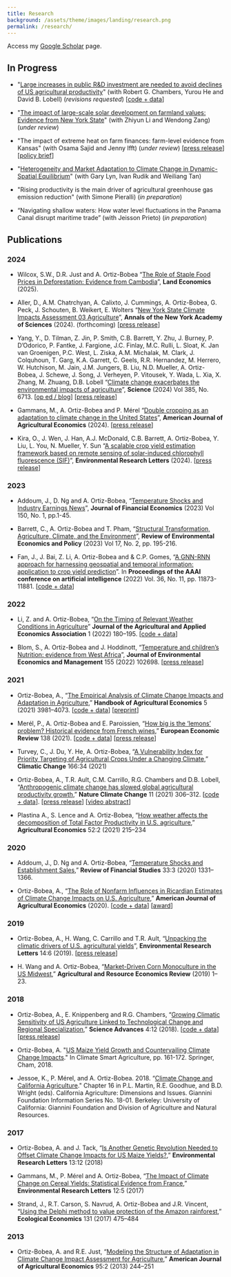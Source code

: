 ```yaml
---
title: Research
background: /assets/theme/images/landing/research.png
permalink: /research/
---
```


Access my [Google Scholar](https://scholar.google.com/citations?user=kEZ0ezkAAAAJ) page.

## In Progress

- "[Large increases in public R&D investment are needed to avoid declines of US agricultural productivity](https://arxiv.org/abs/2405.08159)" (with Robert G. Chambers, Yurou He and David B. Lobell) (*revisions requested*) [[code + data](https://doi.org/10.6077/q59w-tj45)]

- "[The impact of large-scale solar development on farmland values: Evidence from New York State](https://papers.ssrn.com/sol3/papers.cfm?abstract_id=4942012)" (with Zhiyun Li and Wendong Zang) (*under review*)

- "The impact of extreme heat on farm finances: farm-level evidence from Kansas" (with Osama Sajid and Jenny Ifft) (*under review*) [[press release](https://news.cornell.edu/stories/2024/01/report-warmer-planet-will-trigger-increased-farm-losses)] [[policy brief](https://business.edf.org/insights/extreme-heat-financial-farm-kansas/)]

- "[Heterogeneity and Market Adaptation to Climate Change in Dynamic-Spatial Equilibrium](https://osf.io/preprints/socarxiv/usghb)" (with Gary Lyn, Ivan Rudik and Weiliang Tan) 

- "Rising productivity is the main driver of agricultural greenhouse gas emission reduction" (with Simone Pieralli) (*in preparation*)

- “Navigating shallow waters: How water level fluctuations in the Panama Canal disrupt maritime trade” (with Jeisson Prieto) (*in preparation*)


## Publications

### 2024

- Wilcox, S.W., D.R. Just and A. Ortiz-Bobea “[The Role of Staple Food Prices in Deforestation: Evidence from Cambodia](https://doi.org/10.3368/le.101.1.100423-0097R)”, **Land Economics** (2025).

- Aller, D.,  A.M. Chatrchyan, A. Calixto, J. Cummings, A. Ortiz-Bobea, G. Peck, J. Schouten, B. Weikert, E. Wolters “[New York State Climate Impacts Assessment 03 Agriculture](https://nysclimateimpacts.org/wp-content/uploads/2024/02/Assessment-ch3-agriculture-01-31-24.pdf)”, **Annals of the New York Academy of Sciences** (2024). (forthcoming) [[press release](https://news.cornell.edu/stories/2024/02/nys-agricultural-assessment-cultivates-climate-crisis-solutions)]
   
- Yang, Y., D. Tilman, Z. Jin, P. Smith, C.B. Barrett, Y. Zhu, J. Burney, P. D’Odorico, P. Fantke, J. Fargione, J.C. Finlay, M.C. Rulli, L. Sloat, K. Jan van Groenigen, P.C. West, L. Ziska, A.M. Michalak, M. Clark, J. Colquhoun, T. Garg, K.A. Garrett, C. Geels, R.R. Hernandez, M. Herrero, W. Hutchison, M. Jain, J.M. Jungers, B. Liu, N.D. Mueller, A. Ortiz-Bobea, J. Schewe, J. Song, J. Verheyen, P. Vitousek, Y. Wada, L. Xia, X. Zhang, M. Zhuang, D.B. Lobell “[Climate change exacerbates the environmental impacts of agriculture](https://doi.org/10.1126/science.adn3747)”, **Science** (2024) Vol 385, No. 6713. [[op ed / blog](https://voxdev.org/topic/agriculture/feedback-loop-between-climate-change-and-agriculture)] [[press release](https://business.cornell.edu/hub/2024/09/12/climate-change-worsens-agricultures-environmental-impact/)]


- Gammans, M., A. Ortiz-Bobea and P. Mérel “[Double cropping as an adaptation to climate change in the United States](https://doi.org/10.1111/ajae.12491)”, **American Journal of Agricultural Economics** (2024). [[press release](https://www.aaea.org/about-aaea/media--public-relations/press-releases/double-cropping-as-an-adaptation-to-climate-change-in-the-united-states)]

- Kira, O., J. Wen, J. Han, A.J. McDonald, C.B. Barrett, A. Ortiz-Bobea, Y. Liu, L. You, N. Mueller,  Y. Sun “[A scalable crop yield estimation framework based on remote sensing of solar-induced chlorophyll fluorescence (SIF)](https://doi.org/10.1088/1748-9326/ad3142)”, **Environmental Research Letters** (2024). [[press release](https://news.cornell.edu/stories/2024/05/satellite-images-plants-fluorescence-can-predict-crop-yields)]


### 2023

- Addoum, J., D. Ng and A. Ortiz-Bobea, “[Temperature Shocks and Industry Earnings News](https://doi.org/10.1016/j.jfineco.2023.07.002)”, **Journal of Financial Economics** (2023) Vol 150, No. 1, pp.1-45.

- Barrett, C., A. Ortiz-Bobea and T. Pham, “[Structural Transformation, Agriculture, Climate, and the Environment](https://www.journals.uchicago.edu/doi/10.1086/725319)”, **Review of Environmental Economics and Policy** (2023) Vol 17, No. 2, pp. 195-216.

- Fan, J., J. Bai, Z. Li, A. Ortiz-Bobea and & C.P. Gomes, “[A GNN-RNN approach for harnessing geospatial and temporal information: application to crop yield prediction](https://ojs.aaai.org/index.php/AAAI/article/view/21444)”. In **Proceedings of the AAAI conference on artificial intelligence** (2022) Vol. 36, No. 11, pp. 11873-11881. [[code + data](https://github.com/JunwenBai/GNN-RNN)]


### 2022

- Li, Z. and A. Ortiz-Bobea, “[On the Timing of Relevant Weather Conditions in Agriculture]( https://doi.org/10.1002/jaa2.21)” **Journal of the Agricultural and Applied Economics Association** 1 (2022) 180–195. [[code + data](https://archive.ciser.cornell.edu/reproduction-packages/2882)]

- Blom, S., A. Ortiz-Bobea and J. Hoddinott, “[Temperature and children’s Nutrition: evidence from West Africa](https://doi.org/10.1016/j.jeem.2022.102698)”, **Journal of Environmental Economics and Management** 155 (2022) 102698. [[press release](https://news.cornell.edu/stories/2022/07/extreme-heat-exposure-worsens-child-malnutrition)]


### 2021

- Ortiz-Bobea, A., “[The Empirical Analysis of Climate Change Impacts and Adaptation in Agriculture](https://www.sciencedirect.com/science/article/pii/S1574007221000025),” **Handbook of Agricultural Economics** 5 (2021) 3981–4073. [[code + data](https://archive.ciser.cornell.edu/reproduction-packages/2856)] [[preprint](https://arxiv.org/abs/2105.12044)]

- Merél, P., A. Ortiz-Bobea and E. Paroissien, “[How big is the ‘lemons’ problem? Historical evidence from French wines](https://doi.org/10.1016/j.euroecorev.2021.103824),” **European Economic Review** 138 (2021). [[code + data](https://doi.org/10.6077/zqcs-2544)] [[press release](https://news.cornell.edu/stories/2021/07/vive-la-difference-when-lemons-masquerade-plums)]

- Turvey, C., J. Du, Y. He, A. Ortiz-Bobea, “[A Vulnerability Index for Priority Targeting of Agricultural Crops Under a Changing Climate](https://doi.org/10.1007/s10584-021-03135-8),” **Climatic Change** 166:34 (2021)

- Ortiz-Bobea, A., T.R. Ault, C.M. Carrillo, R.G. Chambers and D.B. Lobell, “[Anthropogenic climate change has slowed global agricultural productivity growth](https://doi.org/10.1038/s41558-021-01000-1),” **Nature Climate Change** 11 (2021) 306–312. [[code + data](https://archive.ciser.cornell.edu/reproduction-packages/2840)]. [[press release](https://news.cornell.edu/stories/2021/04/climate-change-has-cost-7-years-ag-productivity-growth)] [[video abstract](https://www.youtube.com/watch?v=zsZ6vHO6xAA)]

- Plastina A., S. Lence and A. Ortiz-Bobea, “[How weather affects the decomposition of Total Factor Productivity in U.S. agriculture](https://doi.org/10.1111/agec.12615),” **Agricultural Economics** 52:2 (2021) 215–234

### 2020

- Addoum, J., D. Ng and A. Ortiz-Bobea, “[Temperature Shocks and Establishment Sales](https://doi.org/10.1093/rfs/hhz126),” **Review of Financial Studies** 33:3 (2020) 1331–1366.

- Ortiz-Bobea, A., “[The Role of Nonfarm Influences in Ricardian Estimates of Climate Change Impacts on U.S. Agriculture](https://doi.org/10.1093/ajae/aaz047),” **American Journal of Agricultural Economics** (2020). [[code + data](https://doi.org/10.6077/2dhd-f934)] [[award](https://www.aaea.org/about-aaea/awards-and-honors/aaea-annual-awards/aaea-annual-award-winners/2021-aaea-award-winners)]

### 2019

- Ortiz-Bobea, A., H. Wang, C. Carrillo and T.R. Ault, “[Unpacking the climatic drivers of U.S. agricultural yields](https://iopscience.iop.org/article/10.1088/1748-9326/ab1e75)”, **Environmental Research Letters** 14:6 (2019). [[press release](https://news.cornell.edu/stories/2019/05/heat-not-drought-will-drive-lower-crop-yields-researchers-say)]

- H. Wang and A. Ortiz-Bobea, “[Market-Driven Corn Monoculture in the US Midwest](https://doi.org/10.1017/age.2019.4),” **Agricultural and Resource Economics Review** (2019) 1–23.

### 2018

- Ortiz-Bobea, A., E. Knippenberg and R.G. Chambers, “[Growing Climatic Sensitivity of US Agriculture Linked to Technological Change and Regional Specialization](http://advances.sciencemag.org/content/4/12/eaat4343),” **Science Advances** 4:12 (2018). [[code + data](https://doi.org/10.6077/f26v-xz15)] [[press release](https://news.cornell.edu/stories/2018/12big-picture-look-climate-change-impact-us-agriculture-midwest-risk)]

- Ortiz-Bobea, A. "[US Maize Yield Growth and Countervailing Climate Change Impacts](https://link.springer.com/chapter/10.1007/978-3-319-61194-5_8)." In Climate Smart Agriculture, pp. 161-172. Springer, Cham, 2018.

- Jessoe, K., P. Mérel, and A. Ortiz-Bobea. 2018. “[Climate Change and California Agriculture](https://s.giannini.ucop.edu/uploads/giannini_public/56/a1/56a1a83d-16d2-4f0d-85df-35be6ed1dafc/climatechange.pdf)." Chapter 16 in P.L. Martin, R.E. Goodhue, and B.D. Wright (eds). California Agriculture: Dimensions and Issues. Giannini Foundation Information Series No. 18-01. Berkeley: University of California: Giannini Foundation and Division of Agriculture and Natural Resources. 

### 2017

- Ortiz-Bobea, A. and J. Tack, “[Is Another Genetic Revolution Needed to Offset Climate Change Impacts for US Maize Yields?](http://iopscience.iop.org/article/10.1088/1748-9326/aae9b8/meta),” **Environmental Research Letters** 13:12 (2018)

- Gammans, M., P. Mérel and A. Ortiz-Bobea, “[The Impact of Climate Change on Cereal Yields: Statistical Evidence from France](http://iopscience.iop.org/article/10.1088/1748-9326/aa6b0c),” **Environmental Research Letters** 12:5 (2017)

- Strand, J., R.T. Carson, S. Navrud, A. Ortiz-Bobea and J.R. Vincent, “[Using the Delphi method to value protection of the Amazon rainforest](https://doi.org/10.1016/j.ecolecon.2016.09.028),” **Ecological Economics** 131 (2017) 475–484

### 2013

- Ortiz-Bobea, A. and R.E. Just, “[Modeling the Structure of Adaptation in Climate Change Impact Assessment for Agriculture](https://doi.org/10.1093/ajae/aas035),” **American Journal of Agricultural Economics** 95:2 (2013) 244–251








